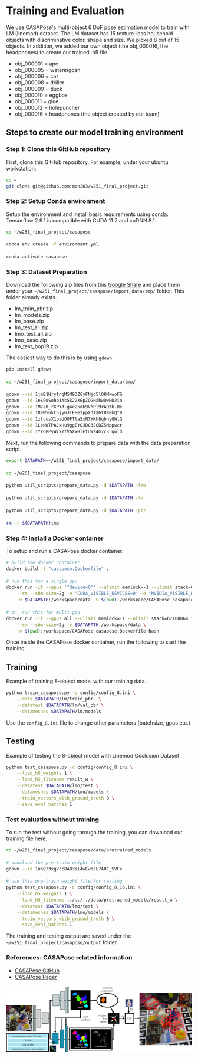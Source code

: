 # Training and Evaluation

We use CASAPose's multi-object 6 DoF pose estimation model to train with LM (linemod) dataset. The LM dataset has 15 texture-less household objects with discriminative color, shape and size. We picked 8 out of 15 objects. In addition, we added our own object (the obj_000016, the headphones) to create our trained .h5 file.

- obj_000001 = ape
- obj_000005 = wateringcan
- obj_000006 = cat
- obj_000008 = driller
- obj_000009 = duck
- obj_000010 = eggbox
- obj_000011 = glue
- obj_000012 = holepuncher
- obj_000016 = headphones (the object created by our team)

## Steps to create our model training environment

### Step 1: Clone this GitHub repository

First, clone this GitHub repository. For example, under your ubuntu workstation:

```bash
cd ~
git clone git@github.com:mon203/w251_final_project.git
```

### Step 2: Setup Conda environment
Setup the environment and install basic requirements using conda. Tensorflow 2.9.1 is compatible with CUDA 11.2 and cuDNN 8.1.

```bash
cd ~/w251_final_project/casapose

conda env create -f environment.yml

conda activate casapose
```

### Step 3: Dataset Preparation

Download the following zip files from this [Google Share](https://drive.google.com/drive/folders/1ydFg2CGQtmTwpokuEPQwajv1ChsSggJW?usp=sharing) and place them under your `~/w251_final_project/casapose/import_data/tmp/` folder. This folder already exists.
- lm_train_pbr.zip
- lm_models.zip
- lm_base.zip
- lm_test_all.zip
- lmo_test_all.zip
- lmo_base.zip
- lm_test_bop19.zip

The easiest way to do this is by using `gdown`

```bash
pip install gdown

cd ~/w251_final_project/casapose/import_data/tmp/

gdown --id 1jmB1NryfngMSM93ZGyFNjd5lO8MkwoFG
gdown --id 1eS90Sohb1As5k22XBpZOGHahwDwHD2in
gdown --id 1M7kR_rXPYd-g4e25d69VhPl9rAQtb-He
gdown --id 1ReW56kC5jyGJTEHe2ppXdTX6t898bQt8
gdown --id 1zfcusX1paUO0FTla5xN7YKh8qbhyGWtG
gdown --id 1LeNWTPACxHu9ggEYQJDC3JGDZ5Mppwcr
gdown --id 1YY6BPyW7YYtV6XxHlEtuWz4m7cS_qwld
```

Next, run the following commands to prepare data with the data preparation script.

```bash
export DATAPATH=~/w251_final_project/casapose/import_data/

cd ~/w251_final_project/casapose

python util_scripts/prepare_data.py -d $DATAPATH -lmo 

python util_scripts/prepare_data.py -d $DATAPATH -lm 

python util_scripts/prepare_data.py -d $DATAPATH -pbr

rm -r ${DATAPATH}tmp
```

### Step 4: Install a Docker container

To setup and run a CASAPose docker container:

```bash
# build the docker container
docker build -t "casapose:Dockerfile" .

# run this for a single gpu
docker run -it --gpus '"device=0"' --ulimit memlock=-1 --ulimit stack=67108864 \
    --rm --shm-size=2g -e "CUDA_VISIBLE_DEVICES=0" -e "NVIDIA_VISIBLE_DEVICES=0" \
    -v $DATAPATH:/workspace/data -v $(pwd):/workspace/CASAPose casapose:Dockerfile bash

# or, run this for multi gpu
docker run -it --gpus all --ulimit memlock=-1 --ulimit stack=67108864 \
    --rm --shm-size=2g -v $DATAPATH:/workspace/data \
    -v $(pwd):/workspace/CASAPose casapose:Dockerfile bash
```

Once inside the CASAPose docker container, run the following to start the training.

## Training

Example of training 8-object model with our training data.

```bash
python train_casapose.py -c config/config_8.ini \
    --data $DATAPATH/lm/train_pbr  \
    --datatest $DATAPATH/lm/val_pbr \
    --datameshes $DATAPATH/lm/models
```
Use the `config_8.ini` file to change other parameters (batchsize, gpus etc.)

## Testing

Example of testing the 8-object model with Linemod Occlusion Dataset

```bash
python test_casapose.py -c config/config_8.ini \
    --load_h5_weights 1 \
    --load_h5_filename result_w \
    --datatest $DATAPATH/lmo/test \
    --datameshes $DATAPATH/lmo/models \
    --train_vectors_with_ground_truth 0 \
    --save_eval_batches 1
```

### Test evaluation without training
To run the test without going through the training, you can download our training file here:

```bash
cd ~/w251_final_project/casapose/data/pretrained_models

# download the pre-train weight file
gdown --id 1uhQT3xgV3c8A83sl4wEwbcL7A0C_5VFx

# use this pre-train weight file for testing
python test_casapose.py -c config/config_8_16.ini \
    --load_h5_weights 1 \
    --load_h5_filename ../../../data/pretrained_models/result_w \
    --datatest $DATAPATH/lmo/test \
    --datameshes $DATAPATH/lmo/models \
    --train_vectors_with_ground_truth 0 \
    --save_eval_batches 1
```

The training and testing output are saved under the `~/w251_final_project/casapose/output` folder.

### References: CASAPose related information
- [CASAPose GitHub](https://github.com/fraunhoferhhi/casapose)
- [CASAPose Paper](https://iphome.hhi.de/gard/papers/bmvc2022_gard_hilsmann_eisert.pdf)

![alt text](data/images/teaser.jpg)

